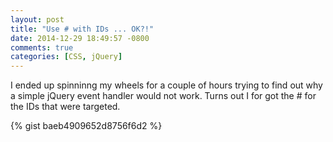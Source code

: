 ```yaml
---
layout: post
title: "Use # with IDs ... OK?!"
date: 2014-12-29 18:49:57 -0800
comments: true
categories: [CSS, jQuery]
---
```

I ended up spinninng my wheels for a couple of hours trying to find out why a 
simple jQuery event handler would not work. Turns out I for got the # for the 
IDs that were targeted.

{% gist baeb4909652d8756f6d2 %}
